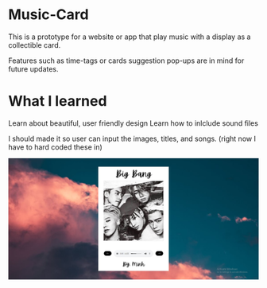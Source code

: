 # Music-Card

This is a prototype for a website or app that play music with a display as a collectible card.

Features such as time-tags or cards suggestion pop-ups are in mind for future updates.

# What I learned

Learn about beautiful, user friendly design
Learn how to inlclude sound files

I should made it so user can input the images, titles, and songs. (right now I have to hard coded these in)

![image](https://github.com/minhtran02202/Music-Card/blob/main/img/bigbang.jpg)
